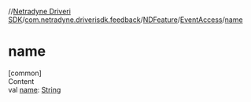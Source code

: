//[Netradyne Driveri SDK](../../../index.md)/[com.netradyne.driverisdk.feedback](../../index.md)/[NDFeature](../index.md)/[EventAccess](index.md)/[name](name.md)



# name  
[common]  
Content  
val [name](name.md): [String](https://kotlinlang.org/api/latest/jvm/stdlib/kotlin/-string/index.html)  




